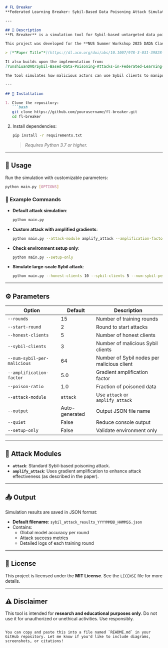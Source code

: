 ```markdown
# FL Breaker  
**Federated Learning Breaker: Sybil-Based Data Poisoning Attack Simulator**  

---

## 📝 Description  
**FL Breaker** is a simulation tool for Sybil-based untargeted data poisoning attacks in Federated Learning (FL) systems.  

This project was developed for the **NUS Summer Workshop 2025 DADA Class, Group 2**, and is based on the research from the paper:

> [*"Paper Title"*](https://dl.acm.org/doi/abs/10.1007/978-3-031-39828-5_13)  

It also builds upon the implementation from:  
[YunshiuanOAO/Sybil-Based-Data-Poisoning-Attacks-in-Federated-Learning-Poc](https://github.com/YunshiuanOAO/Sybil-Based-Data-Poisoning-Attacks-in-Federated-Learning-Poc)

The tool simulates how malicious actors can use Sybil clients to manipulate FL model updates through data poisoning and gradient amplification.

---

## 🚀 Installation

1. Clone the repository:
   ```bash
   git clone https://github.com/yourusername/fl-breaker.git
   cd fl-breaker
   ```

2. Install dependencies:
   ```bash
   pip install -r requirements.txt
   ```
   > *Requires Python 3.7 or higher.*

---

## 🧪 Usage

Run the simulation with customizable parameters:

```bash
python main.py [OPTIONS]
```

### 🔧 Example Commands

- **Default attack simulation**:
  ```bash
  python main.py
  ```

- **Custom attack with amplified gradients**:
  ```bash
  python main.py --attack-module amplify_attack --amplification-factor 10.0 --rounds 20
  ```

- **Check environment setup only**:
  ```bash
  python main.py --setup-only
  ```

- **Simulate large-scale Sybil attack**:
  ```bash
  python main.py --honest-clients 10 --sybil-clients 5 --num-sybil-per-malicious 128
  ```

---

## ⚙️ Parameters

| Option                    | Default       | Description |
|---------------------------|---------------|-------------|
| `--rounds`                | 15            | Number of training rounds |
| `--start-round`           | 2             | Round to start attacks |
| `--honest-clients`        | 5             | Number of honest clients |
| `--sybil-clients`         | 3             | Number of malicious Sybil clients |
| `--num-sybil-per-malicious` | 64         | Number of Sybil nodes per malicious client |
| `--amplification-factor`  | 5.0           | Gradient amplification factor |
| `--poison-ratio`          | 1.0           | Fraction of poisoned data |
| `--attack-module`         | `attack`      | Use `attack` or `amplify_attack` |
| `--output`                | Auto-generated | Output JSON file name |
| `--quiet`                 | False         | Reduce console output |
| `--setup-only`            | False         | Validate environment only |

---

## 🧠 Attack Modules

- **`attack`**: Standard Sybil-based poisoning attack.
- **`amplify_attack`**: Uses gradient amplification to enhance attack effectiveness (as described in the paper).

---

## 📤 Output

Simulation results are saved in JSON format:

- **Default filename**: `sybil_attack_results_YYYYMMDD_HHMMSS.json`
- Contains:
  - Global model accuracy per round
  - Attack success metrics
  - Detailed logs of each training round

---

## 📄 License

This project is licensed under the **MIT License**. See the `LICENSE` file for more details.

---

## ⚠️ Disclaimer

This tool is intended for **research and educational purposes only**. Do not use it for unauthorized or unethical activities. Use responsibly.
``` 

You can copy and paste this into a file named `README.md` in your GitHub repository. Let me know if you'd like to include diagrams, screenshots, or citations!
